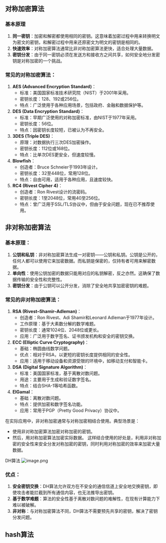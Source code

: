 ## 对称加密算法
### 基本原理

1. **同一密钥**：加密和解密都使用相同的密钥。这意味着加密过程中用来转换明文为密文的密钥，和解密过程中用来还原密文为明文的密钥是相同的。
2. **快速效率**：对称加密算法通常比非对称加密算法更快，适合处理大量数据。
3. **密钥分发**：由于同一密钥必须在发送方和接收方之间共享，如何安全地分发密钥是对称加密的一个挑战。
### 常见的对称加密算法：

1. **AES (Advanced Encryption Standard)**：
   - 标准：美国国家标准技术研究院（NIST）于2001年采用。
   - 密钥长度：128、192或256位。
   - 特点：广泛使用于各种应用场景，包括政府、金融和数据保护等。
2. **DES (Data Encryption Standard)**：
   - 标准：早期广泛使用的对称加密标准，由NIST于1977年采用。
   - 密钥长度：56位。
   - 特点：因密钥长度较短，已被认为不再安全。
3. **3DES (Triple DES)**：
   - 原理：对数据执行三次DES加密操作。
   - 密钥长度：112位或168位。
   - 特点：比单次DES更安全，但速度较慢。
4. **Blowfish**：
   - 创造者：Bruce Schneier于1993年设计。
   - 密钥长度：32至448位，常用128位。
   - 特点：自由可用，适用于各种应用，且速度较快。
5. **RC4 (Rivest Cipher 4)**：
   - 创造者：Ron Rivest设计的流密码。
   - 密钥长度：1至2048位，常用40至256位。
   - 特点：曾广泛用于SSL/TLS协议中，但由于安全问题，现在已不推荐使用。
## 非对称加密算法
### 基本原理：

1. **公钥和私钥**：非对称加密算法生成一对密钥——公钥和私钥。公钥是公开的，任何人都可以使用它来加密数据。而私钥是保密的，仅持有者可用来解密数据。
2. **单向性**：使用公钥加密的数据只能用对应的私钥解密，反之亦然。这确保了数据传输的安全性和完整性。
3. **密钥分发**：由于公钥可以公开分发，消除了安全地共享加密密钥的难题。
### 常见的非对称加密算法：

1. **RSA (Rivest–Shamir–Adleman)**：
   - 创造者：Ron Rivest、Adi Shamir和Leonard Adleman于1977年设计。
   - 工作原理：基于大素数分解的数学难题。
   - 密钥长度：通常1024位、2048位或更长。
   - 应用：广泛用于数字签名、证书颁发机构和安全的密钥交换。
2. **ECC (Elliptic Curve Cryptography)**：
   - 基础：椭圆曲线数学问题。
   - 优点：相对于RSA，以更短的密钥长度提供相同的安全性。
   - 应用：适用于移动设备和资源受限的环境中，如移动支付和智能卡。
3. **DSA (Digital Signature Algorithm)**：
   - 标准：美国国家标准，基于离散对数问题。
   - 用途：主要用于生成和验证数字签名。
   - 特点：结合SHA-1等哈希函数。
4. **ElGamal**：
   - 基础：离散对数问题。
   - 特点：提供加密和数字签名功能。
   - 应用：常用于PGP（Pretty Good Privacy）协议中。

在实际应用中，非对称加密通常与对称加密相结合使用。典型场景是：

- 使用非对称加密算法加密对称加密的密钥。
- 然后，用对称加密算法加密实际数据。 这样结合使用的好处是，利用非对称加密的安全性来安全分发对称加密的密钥，同时利用对称加密的效率来加密大量数据。

DH算法
![image.png](https://cdn.nlark.com/yuque/0/2024/png/43047777/1719991398334-8e964fd4-e700-484b-bc07-f2d8e5d8d4cb.png#averageHue=%23f1f1f1&clientId=u31c0160f-87ce-4&from=paste&height=765&id=u20102d91&originHeight=861&originWidth=1354&originalType=binary&ratio=1.125&rotation=0&showTitle=false&size=409189&status=done&style=none&taskId=ua4ccdbe4-75c2-4c10-8ec5-2b86981a8f2&title=&width=1203.5555555555557)
### 优点：

1. **安全密钥交换**：DH算法允许双方在不安全的通信信道上安全地交换密钥，即使攻击者能拦截到所有通信内容，也无法推导出密钥。
2. **基于数学难题**：算法的安全性基于离散对数问题的难解性，在现有计算能力下难以被破解。
3. **非对称**：与对称加密算法不同，DH算法不需要预先共享的密钥，解决了密钥分发问题。
## hash算法


